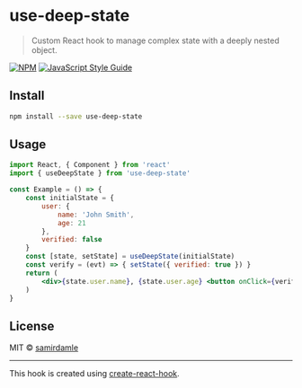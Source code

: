 # use-deep-state

> Custom React hook to manage complex state with a deeply nested object.

[![NPM](https://img.shields.io/npm/v/use-deep-state.svg)](https://www.npmjs.com/package/use-deep-state) [![JavaScript Style Guide](https://img.shields.io/badge/code_style-standard-brightgreen.svg)](https://standardjs.com)

## Install

```bash
npm install --save use-deep-state
```

## Usage

```jsx
import React, { Component } from 'react'
import { useDeepState } from 'use-deep-state'

const Example = () => {
    const initialState = {
        user: {
            name: 'John Smith',
            age: 21
        },
        verified: false
    }
    const [state, setState] = useDeepState(initialState)
    const verify = (evt) => { setState({ verified: true }) }
    return (
        <div>{state.user.name}, {state.user.age} <button onClick={verify}>Verify</button></div>
    )
}
```

## License

MIT © [samirdamle](https://github.com/samirdamle)

---

This hook is created using [create-react-hook](https://github.com/hermanya/create-react-hook).
